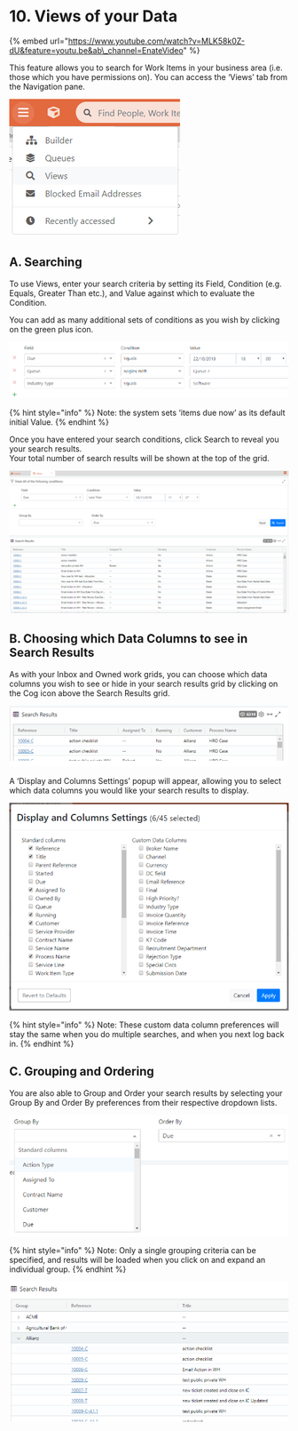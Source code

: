 # 10. Views of your Data

{% embed url="https://www.youtube.com/watch?v=MLK58k0Z-dU&feature=youtu.be&ab\_channel=EnateVideo" %}

This feature allows you to search for Work Items in your business area \(i.e. those which you have permissions on\). You can access the ‘Views’ tab from the Navigation pane.

![](.gitbook/assets/0%20%283%29.png)

## A. Searching

To use Views, enter your search criteria by setting its Field, Condition \(e.g. Equals, Greater Than etc.\), and Value against which to evaluate the Condition.

You can add as many additional sets of conditions as you wish by clicking on the green plus icon.

![](.gitbook/assets/2%20%287%29.png)

{% hint style="info" %}
Note: the system sets ‘items due now’ as its default initial Value.
{% endhint %}

Once you have entered your search conditions, click Search to reveal you your search results.  
Your total number of search results will be shown at the top of the grid.

![](.gitbook/assets/3%20%287%29.png)

## B. Choosing which Data Columns to see in Search Results

As with your Inbox and Owned work grids, you can choose which data columns you wish to see or hide in your search results grid by clicking on the Cog icon above the Search Results grid.

![](.gitbook/assets/4%20%282%29.png)

A ‘Display and Columns Settings’ popup will appear, allowing you to select which data columns you would like your search results to display.

![](.gitbook/assets/5%20%285%29.png)

{% hint style="info" %}
Note: These custom data column preferences will stay the same when you do multiple searches, and when you next log back in.
{% endhint %}

## C. Grouping and Ordering

You are also able to Group and Order your search results by selecting your Group By and Order By preferences from their respective dropdown lists.

![](.gitbook/assets/6%20%285%29.png)

{% hint style="info" %}
Note: Only a single grouping criteria can be specified, and results will be loaded when you click on and expand an individual group.
{% endhint %}

![](.gitbook/assets/7%20%281%29.png)

## 

